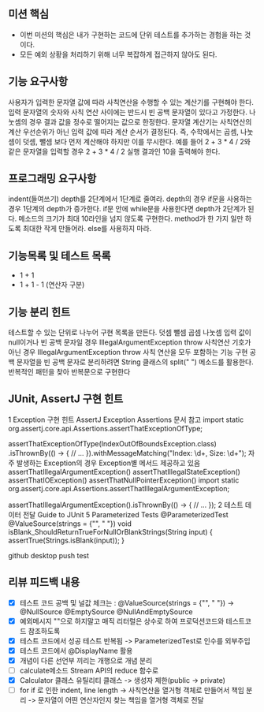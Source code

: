 ## 미션 핵심
* 이번 미션의 핵심은 내가 구현하는 코드에 단위 테스트를 추가하는 경험을 하는 것이다.
* 모든 예외 상황을 처리하기 위해 너무 복잡하게 접근하지 않아도 된다.

## 기능 요구사항
사용자가 입력한 문자열 값에 따라 사칙연산을 수행할 수 있는 계산기를 구현해야 한다.
입력 문자열의 숫자와 사칙 연산 사이에는 반드시 빈 공백 문자열이 있다고 가정한다.
나눗셈의 경우 결과 값을 정수로 떨어지는 값으로 한정한다.
문자열 계산기는 사칙연산의 계산 우선순위가 아닌 입력 값에 따라 계산 순서가 결정된다. 즉, 수학에서는 곱셈, 나눗셈이 덧셈, 뺄셈 보다 먼저 계산해야 하지만 이를 무시한다.
예를 들어 2 + 3 * 4 / 2와 같은 문자열을 입력할 경우 2 + 3 * 4 / 2 실행 결과인 10을 출력해야 한다.

## 프로그래밍 요구사항
indent(들여쓰기) depth를 2단계에서 1단계로 줄여라.
depth의 경우 if문을 사용하는 경우 1단계의 depth가 증가한다. if문 안에 while문을 사용한다면 depth가 2단계가 된다. 메소드의 크기가 최대 10라인을 넘지 않도록 구현한다.
method가 한 가지 일만 하도록 최대한 작게 만들어라.
else를 사용하지 마라.

## 기능목록 및 테스트 목록
* 1 + 1
* 1 + 1 - 1 (연산자 구분)


## 기능 분리 힌트
테스트할 수 있는 단위로 나누어 구현 목록을 만든다.
덧셈
뺄셈
곱셈
나눗셈
입력 값이 null이거나 빈 공백 문자일 경우 IllegalArgumentException throw
사칙연산 기호가 아닌 경우 IllegalArgumentException throw
사칙 연산을 모두 포함하는 기능 구현
공백 문자열을 빈 공백 문자로 분리하려면 String 클래스의 split(" ") 메소드를 활용한다.
반복적인 패턴을 찾아 반복문으로 구현한다

## JUnit, AssertJ 구현 힌트
1 Exception 구현 힌트
AssertJ Exception Assertions 문서 참고
import static org.assertj.core.api.Assertions.assertThatExceptionOfType;

assertThatExceptionOfType(IndexOutOfBoundsException.class)
.isThrownBy(() -> {
// ...
}).withMessageMatching("Index: \\d+, Size: \\d+");
자주 발생하는 Exception의 경우 Exception별 메서드 제공하고 있음
assertThatIllegalArgumentException()
assertThatIllegalStateException()
assertThatIOException()
assertThatNullPointerException()
import static org.assertj.core.api.Assertions.assertThatIllegalArgumentException;

assertThatIllegalArgumentException().isThrownBy(() -> {
// ...
});
2 테스트 데이터 전달
Guide to JUnit 5 Parameterized Tests
@ParameterizedTest
@ValueSource(strings = {"", "  "})
void isBlank_ShouldReturnTrueForNullOrBlankStrings(String input) {
assertTrue(Strings.isBlank(input));
}

github desktop push test

## 리뷰 피드백 내용
- [X] 테스트 코드 공백 및 널값 체크는 : @ValueSource(strings = {"", "  "}) -> @NullSource @EmptySource @NullAndEmptySource
- [X] 예외메시지 ""으로 하지말고 매직 리터럴은 상수로 하여 프로덕션코드와 테스트코드 참조하도록
- [X] 테스트 코드에서 성공 테스트 반복됨 -> ParameterizedTest로 인수를 외부주입
- [X] 테스트 코드에서 @DisplayName 활용
- [X] 개념이 다른 선언부 끼리는 개행으로 개념 분리
- [ ] calculate메소드 Stream API의 reduce 함수로
- [X] Calculator 클래스 유틸리티 클래스 -> 생성자 제한(public -> private)
- [ ] for if 로 인한 indent, line length -> 사칙연산을 열거형 객체로 만들어서 책임 분리 -> 문자열이 어떤 연산자인지 찾는 책임을 열거형 객체로 전달